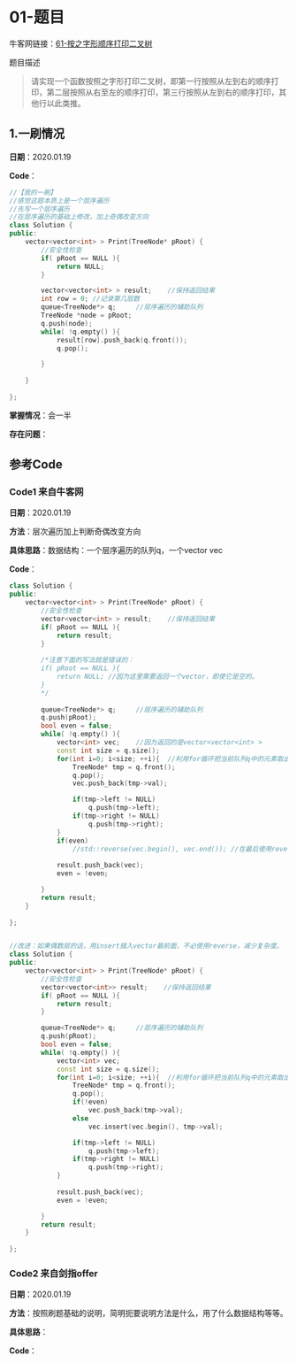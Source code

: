 # 01-题目

牛客网链接：[61-按之字形顺序打印二叉树](https://www.nowcoder.com/practice/91b69814117f4e8097390d107d2efbe0?tpId=13&tqId=11212&rp=3&ru=/ta/coding-interviews&qru=/ta/coding-interviews/question-ranking)

题目描述

> 请实现一个函数按照之字形打印二叉树，即第一行按照从左到右的顺序打印，第二层按照从右至左的顺序打印，第三行按照从左到右的顺序打印，其他行以此类推。



## 1.一刷情况

**日期**：2020.01.19

**Code**：

```c++
//【我的一刷】
//感觉这题本质上是一个层序遍历
//先写一个层序遍历
//在层序遍历的基础上修改，加上奇偶改变方向
class Solution {
public:
    vector<vector<int> > Print(TreeNode* pRoot) {
        //安全性检查
        if( pRoot == NULL ){
            return NULL;
        }

        vector<vector<int> > result;    //保持返回结果
        int row = 0; //记录第几层数
        queue<TreeNode*> q;     //层序遍历的辅助队列
        TreeNode *node = pRoot;
        q.push(node);
        while( !q.empty() ){
            result[row].push_back(q.front());
            q.pop();

        }
        
    }
    
};
```

**掌握情况**：会一半

**存在问题**：





## 参考Code

### Code1 来自牛客网

**日期**：2020.01.19

**方法**：层次遍历加上判断奇偶改变方向

**具体思路**：数据结构：一个层序遍历的队列q，一个vector vec

**Code**：

```c++
class Solution {
public:
    vector<vector<int> > Print(TreeNode* pRoot) {
        //安全性检查
        vector<vector<int> > result;    //保持返回结果
        if( pRoot == NULL ){
            return result;
        }
        
        /*注意下面的写法就是错误的：
        if( pRoot == NULL ){
            return NULL; //因为这里需要返回一个vector，即使它是空的。
        }
        */
        
        queue<TreeNode*> q;     //层序遍历的辅助队列
        q.push(pRoot);
        bool even = false;
        while( !q.empty() ){
            vector<int> vec;	//因为返回的是vector<vector<int> >
            const int size = q.size();
            for(int i=0; i<size; ++i){  //利用for循环把当前队列q中的元素取出来
                TreeNode* tmp = q.front();
                q.pop();
                vec.push_back(tmp->val);

                if(tmp->left != NULL)
                    q.push(tmp->left);
                if(tmp->right != NULL)
                    q.push(tmp->right);
            }
            if(even)
                //std::reverse(vec.begin(), vec.end());	//在最后使用reverse的时候复杂度要增加 虽然方便 但是却不是面试时候的最优解还是用栈
                
            result.push_back(vec);
            even = !even;

        }
        return result;
    }
    
};


//改进：如果偶数层的话，用insert插入vector最前面，不必使用reverse，减少复杂度。
class Solution {
public:
    vector<vector<int> > Print(TreeNode* pRoot) {
        //安全性检查
        vector<vector<int>> result;    //保持返回结果
        if( pRoot == NULL ){
            return result;
        }

        queue<TreeNode*> q;     //层序遍历的辅助队列
        q.push(pRoot);
        bool even = false;
        while( !q.empty() ){
            vector<int> vec;
            const int size = q.size();
            for(int i=0; i<size; ++i){  //利用for循环把当前队列q中的元素取出来
                TreeNode* tmp = q.front();
                q.pop();
                if(!even)
                    vec.push_back(tmp->val);
                else
                    vec.insert(vec.begin(), tmp->val);

                if(tmp->left != NULL)
                    q.push(tmp->left);
                if(tmp->right != NULL)
                    q.push(tmp->right);
            }
            
            result.push_back(vec);
            even = !even;

        }
        return result;
    }
    
};
```





### Code2 来自剑指offer

**日期**：2020.01.19

**方法**：按照刷题基础的说明，简明扼要说明方法是什么，用了什么数据结构等等。

**具体思路**：

**Code**：

```c++

```

